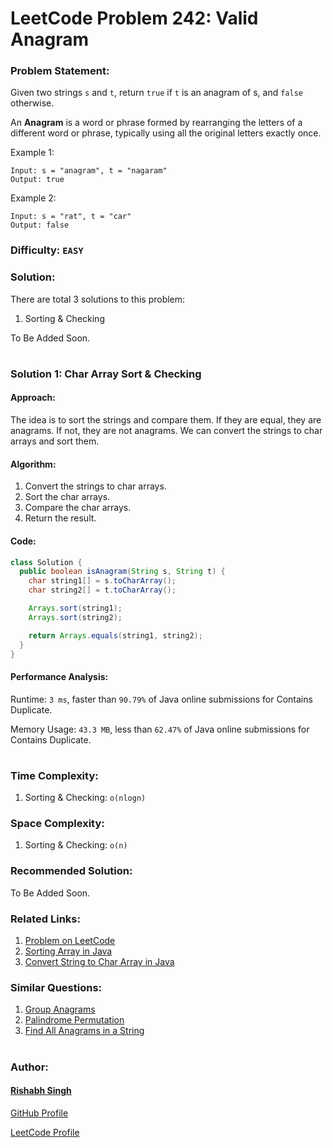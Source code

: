 # LeetCode Problem 242: Valid Anagram

### Problem Statement:

Given two strings `s` and `t`, return `true` if `t` is an anagram of s, and `false` otherwise.

An <b>Anagram</b> is a word or phrase formed by rearranging the letters of a different word or phrase, typically using all the original letters exactly once.

Example 1:
```
Input: s = "anagram", t = "nagaram"
Output: true
```
Example 2:
```
Input: s = "rat", t = "car"
Output: false
```

### Difficulty: `EASY`

### Solution:

There are total 3 solutions to this problem:
1. Sorting & Checking

To Be Added Soon.

#

### Solution 1: Char Array Sort & Checking

#### Approach:

The idea is to sort the strings and compare them. If they are equal, they are anagrams. If not, they are not anagrams. We can convert the strings to char arrays and sort them.

#### Algorithm:

1. Convert the strings to char arrays.
2. Sort the char arrays.
3. Compare the char arrays.
4. Return the result.

#### Code:

```java
class Solution {
  public boolean isAnagram(String s, String t) {
    char string1[] = s.toCharArray();
    char string2[] = t.toCharArray();

    Arrays.sort(string1);
    Arrays.sort(string2);

    return Arrays.equals(string1, string2);
  }
}

```

#### Performance Analysis:

Runtime: `3 ms`, faster than `90.79%` of Java online submissions for Contains Duplicate.

Memory Usage: `43.3 MB`, less than `62.47%` of Java online submissions for Contains Duplicate.

#

### Time Complexity:
1. Sorting & Checking: `o(nlogn)`

### Space Complexity:
1. Sorting & Checking: `o(n)`

### Recommended Solution:

To Be Added Soon.

### Related Links:
1. [Problem on LeetCode](https://leetcode.com/problems/valid-anagram/)
2. [Sorting Array in Java](https://www.geeksforgeeks.org/arrays-sort-in-java-with-examples/)
3. [Convert String to Char Array in Java](https://www.geeksforgeeks.org/convert-a-string-to-character-array-in-java/)

### Similar Questions:
1. [Group Anagrams](https://leetcode.com/problems/group-anagrams/)
2. [Palindrome Permutation](https://leetcode.com/problems/palindrome-permutation/)
3. [Find All Anagrams in a String](https://leetcode.com/problems/find-all-anagrams-in-a-string/)

#

### Author:
#### [Rishabh Singh](https://geeekgod.in)

[GitHub Profile](https://github.com/thisisrishabh22/)

[LeetCode Profile](https://leetcode.com/geeekgod/)
